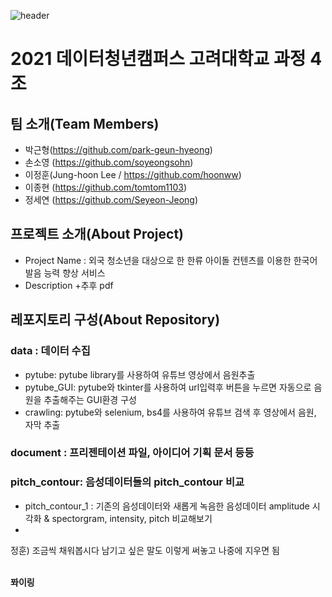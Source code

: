 ![header](https://capsule-render.vercel.app/api?type=waving&color=auto&height=250&section=header&text=📕2021%20데이터청년캠퍼스%20고려대학교%20과정%204조&fontSize=40)

# 2021 데이터청년캠퍼스 고려대학교 과정 4조

## 팀 소개(Team Members)
-  박근형(https://github.com/park-geun-hyeong)
- 손소영 (https://github.com/soyeongsohn)
- 이정훈(Jung-hoon Lee / https://github.com/hoonww)
- 이종현 (https://github.com/tomtom1103)
- 정세연 (https://github.com/Seyeon-Jeong)

## 프로젝트 소개(About Project)
- Project Name : 외국 청소년을 대상으로 한 한류 아이돌 컨텐츠를 이용한 한국어 발음 능력 향상 서비스
- Description
+추후 pdf

## 레포지토리 구성(About Repository)
### data : 데이터 수집
- pytube: pytube library를 사용하여 유튜브 영상에서 음원추출
- pytube_GUI: pytube와 tkinter를 사용하여 url입력후 버튼을 누르면 자동으로 음원을 추출해주는 GUI환경 구성
- crawling: pytube와 selenium, bs4를 사용하여 유튜브 검색 후 영상에서 음원, 자막 추출
### document : 프리젠테이션 파일, 아이디어 기획 문서 등등

### pitch_contour: 음성데이터들의 pitch_contour 비교
- pitch_contour_1 : 기존의 음성데이터와 새롭게 녹음한 음성데이터 amplitude 시각화 & spectorgram, intensity, pitch 비교해보기
- 
정훈) 조금씩 채워봅시다
남기고 싶은 말도 이렇게 써놓고 나중에 지우면 됨

<br><b>퐈이링</b>

